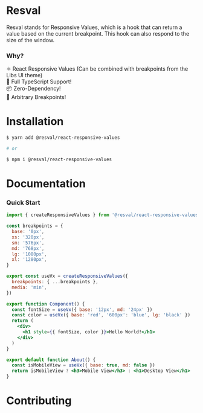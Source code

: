# Resval

Resval stands for Responsive Values, which is a hook that can return a value based on the current breakpoint. This hook can also respond to the size of the window.

### Why?

⚛️ React Responsive Values (Can be combined with breakpoints from the Libs UI theme)\
🐳 Full TypeScript Support!\
📦 Zero-Dependency!\
🤠 Arbitrary Breakpoints!

# Installation

```sh
$ yarn add @resval/react-responsive-values

# or

$ npm i @resval/react-responsive-values
```

# Documentation

### Quick Start

```jsx
import { createResponsiveValues } from '@resval/react-responsive-values'

const breakpoints = {
  base: '0px',
  xs: '320px',
  sm: '576px',
  md: '768px',
  lg: '1080px',
  xl: '1280px',
}

export const useVx = createResponsiveValues({
  breakpoints: { ...breakpoints },
  media: 'min',
})

export function Component() {
  const fontSize = useVx({ base: '12px', md: '24px' })
  const color = useVx({ base: 'red', '600px': 'blue', lg: 'black' })
  return (
    <div>
      <h1 style={{ fontSize, color }}>Hello World!</h1>
    </div>
  )
}

export default function About() {
  const isMobileView = useVx({ base: true, md: false })
  return isMobileView ? <h3>Mobile View</h3> : <h1>Desktop View</h1>
}
```

# Contributing
